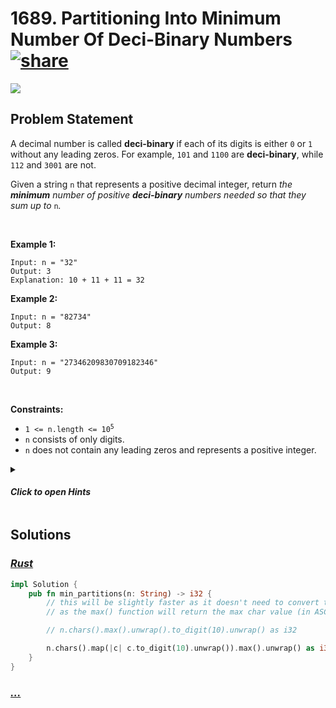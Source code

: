 # 1689. Partitioning Into Minimum Number Of Deci-Binary Numbers [![share]](https://leetcode.com/problems/partitioning-into-minimum-number-of-deci-binary-numbers/)

![][medium]

## Problem Statement

<p>A decimal number is called <strong>deci-binary</strong> if each of its digits is either <code>0</code> or <code>1</code> without any leading zeros. For example, <code>101</code> and <code>1100</code> are <strong>deci-binary</strong>, while <code>112</code> and <code>3001</code> are not.</p>
<p>Given a string <code>n</code> that represents a positive decimal integer, return <em>the <strong>minimum</strong> number of positive <strong>deci-binary</strong> numbers needed so that they sum up to </em><code>n</code><em>.</em></p>
<p> </p>
<p><strong class="example">Example 1:</strong></p>

```
Input: n = "32"
Output: 3
Explanation: 10 + 11 + 11 = 32
```

<p><strong class="example">Example 2:</strong></p>

```
Input: n = "82734"
Output: 8
```

<p><strong class="example">Example 3:</strong></p>

```
Input: n = "27346209830709182346"
Output: 9
```

<p> </p>
<p><strong>Constraints:</strong></p>
<ul>
<li><code>1 &lt;= n.length &lt;= 10<sup>5</sup></code></li>
<li><code>n</code> consists of only digits.</li>
<li><code>n</code> does not contain any leading zeros and represents a positive integer.</li>
</ul>

<details>
<summary>

#### _Click to open Hints_

</summary>

- Think about if the input was only one digit. Then you need to add up as many ones as the value of this digit.
- If the input has multiple digits, then you can solve for each digit independently, and merge the answers to form numbers that add up to that input.
- Thus the answer is equal to the max digit.

</details>

## Solutions

### [_Rust_](partitioning_into_minimum_number_of_deci_binary_numbers.rs)

```rs [Rust]
impl Solution {
    pub fn min_partitions(n: String) -> i32 {
        // this will be slightly faster as it doesn't need to convert the char to a digit
        // as the max() function will return the max char value (in ASCII) which is the same as the max digit value

        // n.chars().max().unwrap().to_digit(10).unwrap() as i32

        n.chars().map(|c| c.to_digit(10).unwrap()).max().unwrap() as i32
    }
}

```

### [_..._]()

```

```

<!----------------------------------{ link }--------------------------------->

[share]: https://graph.org/file/3ea5234dda646b71c574a.png
[easy]: https://img.shields.io/badge/Difficulty-Easy-bright.svg
[medium]: https://img.shields.io/badge/Difficulty-Medium-yellow.svg
[hard]: https://img.shields.io/badge/Difficulty-Hard-red.svg
